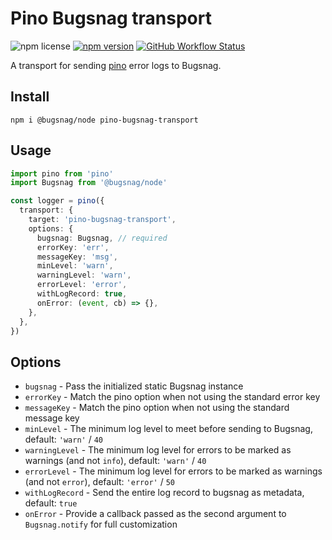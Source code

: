# Pino Bugsnag transport

![npm license](https://img.shields.io/npm/l/pino-bugsnag-transport)
[![npm version](https://img.shields.io/npm/v/pino-bugsnag-transport)](https://www.npmjs.com/package/pino-bugsnag-transport)
[![GitHub Workflow Status](https://github.com/marnusw/pino-bugsnag-transport/actions/workflows/pino-bugsnag-transport.yml/badge.svg?branch=master)](https://github.com/marnusw/pino-bugsnag-transport/actions)

A transport for sending [pino](https://getpino.io/#/) error logs to Bugsnag.

## Install

```shell
npm i @bugsnag/node pino-bugsnag-transport
```

## Usage

```typescript
import pino from 'pino'
import Bugsnag from '@bugsnag/node'

const logger = pino({
  transport: {
    target: 'pino-bugsnag-transport',
    options: {
      bugsnag: Bugsnag, // required
      errorKey: 'err',
      messageKey: 'msg',
      minLevel: 'warn',
      warningLevel: 'warn',
      errorLevel: 'error',
      withLogRecord: true,
      onError: (event, cb) => {},
    },
  },
})
```

## Options

- `bugsnag` - Pass the initialized static Bugsnag instance
- `errorKey` - Match the pino option when not using the standard error key
- `messageKey` - Match the pino option when not using the standard message key
- `minLevel` - The minimum log level to meet before sending to Bugsnag, default: `'warn'` / `40` 
- `warningLevel` - The minimum log level for errors to be marked as warnings (and not `info`), default: `'warn'` / `40` 
- `errorLevel` - The minimum log level for errors to be marked as warnings (and not `error`), default: `'error'` / `50` 
- `withLogRecord` - Send the entire log record to bugsnag as metadata, default: `true`
- `onError` - Provide a callback passed as the second argument to `Bugsnag.notify` for full customization
